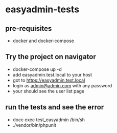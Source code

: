 # easyadmin-tests
## pre-requisites
- docker and docker-compose

## Try the project on navigator
- docker-compose up -d
- add easyadmin.test.local to your host
- got to https://easyadmin.test.local
- login as admin@admin.com with any password
- your should see the user list page

## run the tests and see the error
- docc exec test_easyadmin /bin/sh
- ./vendor/bin/phpunit
